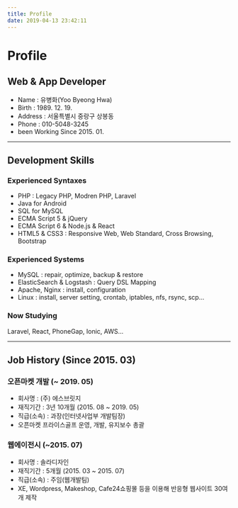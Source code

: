 ```yaml
---
title: Profile
date: 2019-04-13 23:42:11
---
```


# Profile

## Web & App Developer

- Name : 유병화(Yoo Byeong Hwa)
- Birth : 1989. 12. 19.
- Address : 서울특별시 중랑구 상봉동
- Phone : 010-5048-3245
- been Working Since 2015. 01.

---

## Development Skills

### Experienced Syntaxes

- PHP : Legacy PHP, Modren PHP, Laravel
- Java  for Android
- SQL for MySQL
- ECMA Script 5 & jQuery
- ECMA Script 6 & Node.js & React
- HTML5 & CSS3 : Responsive Web, Web Standard, Cross Browsing, Bootstrap

### Experienced Systems

- MySQL : repair, optimize, backup & restore
- ElasticSearch & Logstash : Query DSL Mapping
- Apache, Nginx : install, configuration
- Linux : install, server setting, crontab, iptables, nfs, rsync, scp...

### Now Studying

Laravel, React, PhoneGap, Ionic, AWS...

---

## Job History (Since 2015. 03)

### 오픈마켓 개발 (~ 2019. 05)

- 회사명 : (주) 에스브릿지
- 재직기간 : 3년 10개월 (2015. 08 ~ 2019. 05)
- 직급(소속) : 과장(인터넷사업부 개발팀장)
- 오픈마켓 프라이스골프 운영, 개발, 유지보수 총괄

### 웹에이전시 (~2015. 07)

- 회사명 : 솔라디자인
- 재직기간 : 5개월 (2015. 03 ~ 2015. 07)
- 직급(소속) : 주임(웹개발팀)
- XE, Wordpress, Makeshop, Cafe24쇼핑몰 등을 이용해 반응형 웹사이트 30여개 제작